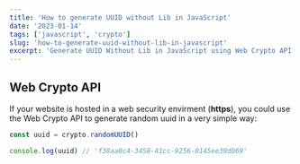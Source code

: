 ```yaml
---
title: 'How to generate UUID without Lib in JavaScript'
date: '2023-01-14'
tags: ['javascript', 'crypto']
slug: 'how-to-generate-uuid-without-lib-in-javascript'
excerpt: 'Generate UUID Without Lib in JavaScript using Web Crypto API from native browser APi'
---
```


## Web Crypto API

If your website is hosted in a web security envirment (**https**), you could use the Web Crypto API to generate random uuid in a very simple way:

```jsx
const uuid = crypto.randomUUID()

console.log(uuid) // 'f38aa0c4-3458-41cc-9256-0145ee39d069'
```
